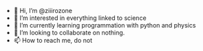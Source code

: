 - 👋 Hi, I’m @ziiirozone
- 👀 I’m interested in everything linked to science
- 🌱 I’m currently learning programmation with python and physics
- 💞️ I’m looking to collaborate on nothing.
- 📫 How to reach me, do not

<!---
ziiirozone/ziiirozone is a ✨ special ✨ repository because its `README.md` (this file) appears on your GitHub profile.
You can click the Preview link to take a look at your changes.
--->
